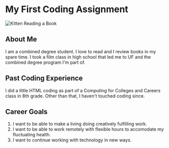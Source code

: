# My First Coding Assignment
![Kitten Reading a Book](https://st2.depositphotos.com/1177973/7798/i/950/depositphotos_77986978-stock-photo-cute-gray-kitten.jpg "Kitten reading a book")
## About Me ##
I am a combined degree student.
I love to read and I review books in my spare time.
I took a film class in high school that led me to UF and the combined degree program I'm part of.
## Past Coding Experience ##
I did a little HTML coding as part of a Computing for Colleges and Careers class in 8th grade. Other than that, I haven't touched coding since.
## Career Goals ##
1. I want to be able to make a living doing creatively fulfilling work.
2. I want to be able to work remotely with flexible hours to accomodate my fluctuating health.
3. I want to continue working with technology in new ways.